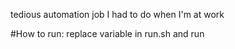 tedious automation job I had to do when I'm at work

#How to run:
replace variable in run.sh and run
